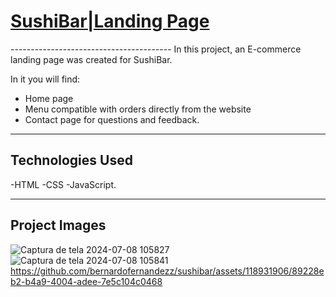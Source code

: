 <h1><a href="https://bernardofernandezz.github.io/sushibar/">SushiBar|Landing Page</a></h1>
----------------------------------------
In this project, an E-commerce landing page was created for SushiBar.

In it you will find:
- Home page
- Menu compatible with orders directly from the website
- Contact page for questions and feedback.
-------------------------------------------------- -------------
<h2>Technologies Used</h2>
-HTML
-CSS
-JavaScript.

---------------------------------------------------------------
<h2>Project Images</h2>

![Captura de tela 2024-07-08 105827](https://github.com/bernardofernandezz/sushibar/assets/118931906/ec17c832-a0d0-4a39-8d9f-9adcd78f03db)
![Captura de tela 2024-07-08 105841](https://github.com/bernardofernandezz/sushibar/assets/118931906/45dd8c50-245c-41f8-8706-2adbf4f70177)
https://github.com/bernardofernandezz/sushibar/assets/118931906/89228eb2-b4a9-4004-adee-7e5c104c0468


